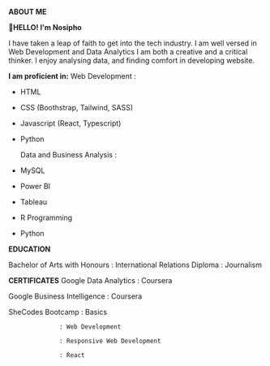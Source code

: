 **ABOUT ME**

**👋HELLO! I'm Nosipho** 

I have taken a leap of faith to get into the tech industry. 
I am well versed in Web Development and Data Analytics
I am both a creative and a critical thinker. 
I enjoy analysing data, and finding comfort in developing website. 

**I am proficient in:**
Web Development :
- HTML
- CSS (Boothstrap, Tailwind, SASS)
- Javascript (React, Typescript)
- Python

  Data and Business Analysis :
- MySQL
- Power BI
- Tableau
- R Programming
- Python 
  
**EDUCATION**

Bachelor of Arts with Honours : International Relations 
Diploma : Journalism

**CERTIFICATES**
Google Data Analytics : Coursera

Google Business Intelligence : Coursera

SheCodes Bootcamp : Basics  

                  : Web Development 
                  
                  : Responsive Web Development
                  
                  : React

